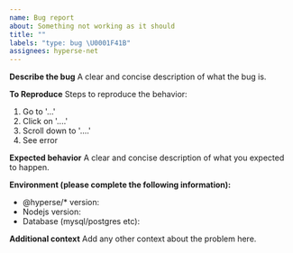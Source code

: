 ```yaml
---
name: Bug report
about: Something not working as it should
title: ""
labels: "type: bug \U0001F41B"
assignees: hyperse-net
---
```


**Describe the bug**
A clear and concise description of what the bug is.

**To Reproduce**
Steps to reproduce the behavior:

1. Go to '...'
2. Click on '....'
3. Scroll down to '....'
4. See error

**Expected behavior**
A clear and concise description of what you expected to happen.

**Environment (please complete the following information):**

- @hyperse/\* version:
- Nodejs version:
- Database (mysql/postgres etc):

**Additional context**
Add any other context about the problem here.
